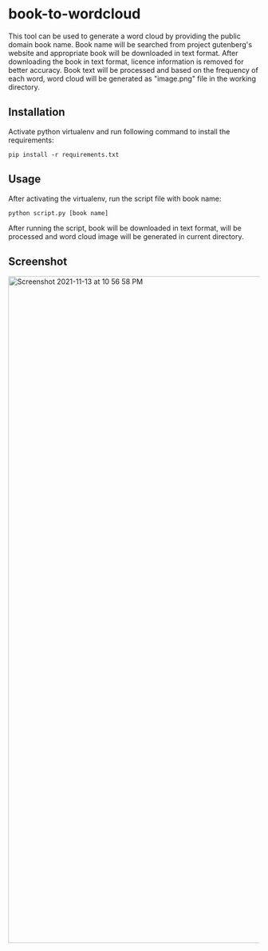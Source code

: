 # book-to-wordcloud

This tool can be used to generate a word cloud by providing the public domain book name. Book name will be searched from project gutenberg's website and appropriate book will be downloaded in text format. After downloading the book in text format, licence information is removed for better accuracy. Book text will be processed and based on the frequency of each word, word cloud will be generated as "image.png" file in the working directory.




## Installation

Activate python virtualenv and run following command to install the requirements:

```
pip install -r requirements.txt
```
    
## Usage

After activating the virtualenv, run the script file with book name:
```
python script.py [book name]
```

After running the script, book will be downloaded in text format, will be processed and word cloud image will be generated in current directory.

## Screenshot
<img width="1334" alt="Screenshot 2021-11-13 at 10 56 58 PM" src="https://user-images.githubusercontent.com/28351545/141653274-126b10bd-2977-4e2c-844c-ce2817ad0a34.png">


